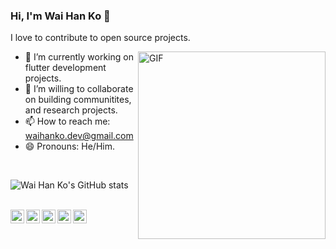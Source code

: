 ### Hi, I'm Wai Han Ko 👋

I love to contribute to open source projects.

<img align="right" alt="GIF" height="300px" width="300px" src="./assets/skr-sig.gif" />

- 🔭 I’m currently working on flutter development projects.
- 👯 I’m willing to collaborate on building communitites, and research projects.
- 📫 How to reach me: waihanko.dev@gmail.com
- 😄 Pronouns: He/Him.

<br>

![Wai Han Ko's GitHub stats](https://github-readme-stats.vercel.app/api?username=waihanko&theme=moltack&show_icons=true)

<br>
<a href="https://twitter.com/TheTweetOfSKR">
  <img align="left" alt="Shubham Kumar | Twitter" width="22px" src="https://cdn.jsdelivr.net/npm/simple-icons@v3/icons/twitter.svg" />
</a>
<a href="https://www.linkedin.com/in/imskr/">
  <img align="left" alt="Shubham's LinkdeIN" width="22px" src="https://cdn.jsdelivr.net/npm/simple-icons@v3/icons/linkedin.svg" />
</a>

<a href="https://imskr.medium.com">
  <img align="left" alt="Shubham's Blog" width="22px" src="https://cdn.jsdelivr.net/npm/simple-icons@3.0.1/icons/medium.svg" />
</a>
<a href="https://www.buymeacoffee.com/imskr">
  <img align="left" alt="Buy me a Coffee" width="22px" src="https://cdn.jsdelivr.net/npm/simple-icons@3.0.1/icons/buymeacoffee.svg" />
</a>
<a href="https://gitlab.com/imskr">
  <img align="left" alt="Shubham Kumar | GitLab" width="22px" src="https://cdn.jsdelivr.net/npm/simple-icons@v3/icons/gitlab.svg" />
</a>
